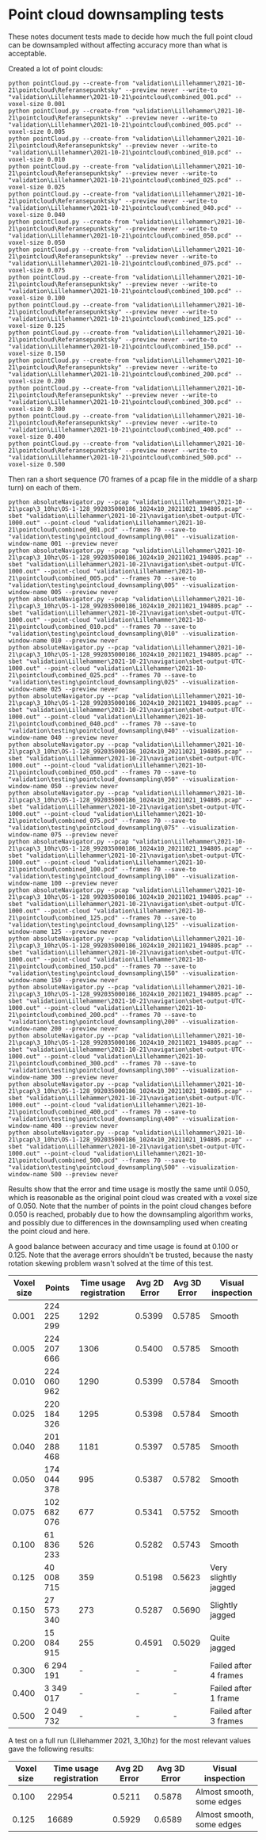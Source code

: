 # Point cloud downsampling tests

These notes document tests made to decide how much the full point cloud can be downsampled without affecting accuracy more than what is acceptable.

Created a lot of point clouds:
```
python pointCloud.py --create-from "validation\Lillehammer\2021-10-21\pointcloud\Referansepunktsky" --preview never --write-to "validation\Lillehammer\2021-10-21\pointcloud\combined_001.pcd" --voxel-size 0.001
python pointCloud.py --create-from "validation\Lillehammer\2021-10-21\pointcloud\Referansepunktsky" --preview never --write-to "validation\Lillehammer\2021-10-21\pointcloud\combined_005.pcd" --voxel-size 0.005
python pointCloud.py --create-from "validation\Lillehammer\2021-10-21\pointcloud\Referansepunktsky" --preview never --write-to "validation\Lillehammer\2021-10-21\pointcloud\combined_010.pcd" --voxel-size 0.010
python pointCloud.py --create-from "validation\Lillehammer\2021-10-21\pointcloud\Referansepunktsky" --preview never --write-to "validation\Lillehammer\2021-10-21\pointcloud\combined_025.pcd" --voxel-size 0.025
python pointCloud.py --create-from "validation\Lillehammer\2021-10-21\pointcloud\Referansepunktsky" --preview never --write-to "validation\Lillehammer\2021-10-21\pointcloud\combined_040.pcd" --voxel-size 0.040
python pointCloud.py --create-from "validation\Lillehammer\2021-10-21\pointcloud\Referansepunktsky" --preview never --write-to "validation\Lillehammer\2021-10-21\pointcloud\combined_050.pcd" --voxel-size 0.050
python pointCloud.py --create-from "validation\Lillehammer\2021-10-21\pointcloud\Referansepunktsky" --preview never --write-to "validation\Lillehammer\2021-10-21\pointcloud\combined_075.pcd" --voxel-size 0.075
python pointCloud.py --create-from "validation\Lillehammer\2021-10-21\pointcloud\Referansepunktsky" --preview never --write-to "validation\Lillehammer\2021-10-21\pointcloud\combined_100.pcd" --voxel-size 0.100
python pointCloud.py --create-from "validation\Lillehammer\2021-10-21\pointcloud\Referansepunktsky" --preview never --write-to "validation\Lillehammer\2021-10-21\pointcloud\combined_125.pcd" --voxel-size 0.125
python pointCloud.py --create-from "validation\Lillehammer\2021-10-21\pointcloud\Referansepunktsky" --preview never --write-to "validation\Lillehammer\2021-10-21\pointcloud\combined_150.pcd" --voxel-size 0.150
python pointCloud.py --create-from "validation\Lillehammer\2021-10-21\pointcloud\Referansepunktsky" --preview never --write-to "validation\Lillehammer\2021-10-21\pointcloud\combined_200.pcd" --voxel-size 0.200
python pointCloud.py --create-from "validation\Lillehammer\2021-10-21\pointcloud\Referansepunktsky" --preview never --write-to "validation\Lillehammer\2021-10-21\pointcloud\combined_300.pcd" --voxel-size 0.300
python pointCloud.py --create-from "validation\Lillehammer\2021-10-21\pointcloud\Referansepunktsky" --preview never --write-to "validation\Lillehammer\2021-10-21\pointcloud\combined_400.pcd" --voxel-size 0.400
python pointCloud.py --create-from "validation\Lillehammer\2021-10-21\pointcloud\Referansepunktsky" --preview never --write-to "validation\Lillehammer\2021-10-21\pointcloud\combined_500.pcd" --voxel-size 0.500
```

Then ran a short sequence (70 frames of a pcap file in the middle of a sharp turn) on each of them.
```
python absoluteNavigator.py --pcap "validation\Lillehammer\2021-10-21\pcap\3_10hz\OS-1-128_992035000186_1024x10_20211021_194805.pcap" --sbet "validation\Lillehammer\2021-10-21\navigation\sbet-output-UTC-1000.out" --point-cloud "validation\Lillehammer\2021-10-21\pointcloud\combined_001.pcd" --frames 70 --save-to "validation\testing\pointcloud_downsampling\001" --visualization-window-name 001 --preview never
python absoluteNavigator.py --pcap "validation\Lillehammer\2021-10-21\pcap\3_10hz\OS-1-128_992035000186_1024x10_20211021_194805.pcap" --sbet "validation\Lillehammer\2021-10-21\navigation\sbet-output-UTC-1000.out" --point-cloud "validation\Lillehammer\2021-10-21\pointcloud\combined_005.pcd" --frames 70 --save-to "validation\testing\pointcloud_downsampling\005" --visualization-window-name 005 --preview never
python absoluteNavigator.py --pcap "validation\Lillehammer\2021-10-21\pcap\3_10hz\OS-1-128_992035000186_1024x10_20211021_194805.pcap" --sbet "validation\Lillehammer\2021-10-21\navigation\sbet-output-UTC-1000.out" --point-cloud "validation\Lillehammer\2021-10-21\pointcloud\combined_010.pcd" --frames 70 --save-to "validation\testing\pointcloud_downsampling\010" --visualization-window-name 010 --preview never
python absoluteNavigator.py --pcap "validation\Lillehammer\2021-10-21\pcap\3_10hz\OS-1-128_992035000186_1024x10_20211021_194805.pcap" --sbet "validation\Lillehammer\2021-10-21\navigation\sbet-output-UTC-1000.out" --point-cloud "validation\Lillehammer\2021-10-21\pointcloud\combined_025.pcd" --frames 70 --save-to "validation\testing\pointcloud_downsampling\025" --visualization-window-name 025 --preview never
python absoluteNavigator.py --pcap "validation\Lillehammer\2021-10-21\pcap\3_10hz\OS-1-128_992035000186_1024x10_20211021_194805.pcap" --sbet "validation\Lillehammer\2021-10-21\navigation\sbet-output-UTC-1000.out" --point-cloud "validation\Lillehammer\2021-10-21\pointcloud\combined_040.pcd" --frames 70 --save-to "validation\testing\pointcloud_downsampling\040" --visualization-window-name 040 --preview never
python absoluteNavigator.py --pcap "validation\Lillehammer\2021-10-21\pcap\3_10hz\OS-1-128_992035000186_1024x10_20211021_194805.pcap" --sbet "validation\Lillehammer\2021-10-21\navigation\sbet-output-UTC-1000.out" --point-cloud "validation\Lillehammer\2021-10-21\pointcloud\combined_050.pcd" --frames 70 --save-to "validation\testing\pointcloud_downsampling\050" --visualization-window-name 050 --preview never
python absoluteNavigator.py --pcap "validation\Lillehammer\2021-10-21\pcap\3_10hz\OS-1-128_992035000186_1024x10_20211021_194805.pcap" --sbet "validation\Lillehammer\2021-10-21\navigation\sbet-output-UTC-1000.out" --point-cloud "validation\Lillehammer\2021-10-21\pointcloud\combined_075.pcd" --frames 70 --save-to "validation\testing\pointcloud_downsampling\075" --visualization-window-name 075 --preview never
python absoluteNavigator.py --pcap "validation\Lillehammer\2021-10-21\pcap\3_10hz\OS-1-128_992035000186_1024x10_20211021_194805.pcap" --sbet "validation\Lillehammer\2021-10-21\navigation\sbet-output-UTC-1000.out" --point-cloud "validation\Lillehammer\2021-10-21\pointcloud\combined_100.pcd" --frames 70 --save-to "validation\testing\pointcloud_downsampling\100" --visualization-window-name 100 --preview never
python absoluteNavigator.py --pcap "validation\Lillehammer\2021-10-21\pcap\3_10hz\OS-1-128_992035000186_1024x10_20211021_194805.pcap" --sbet "validation\Lillehammer\2021-10-21\navigation\sbet-output-UTC-1000.out" --point-cloud "validation\Lillehammer\2021-10-21\pointcloud\combined_125.pcd" --frames 70 --save-to "validation\testing\pointcloud_downsampling\125" --visualization-window-name 125 --preview never
python absoluteNavigator.py --pcap "validation\Lillehammer\2021-10-21\pcap\3_10hz\OS-1-128_992035000186_1024x10_20211021_194805.pcap" --sbet "validation\Lillehammer\2021-10-21\navigation\sbet-output-UTC-1000.out" --point-cloud "validation\Lillehammer\2021-10-21\pointcloud\combined_150.pcd" --frames 70 --save-to "validation\testing\pointcloud_downsampling\150" --visualization-window-name 150 --preview never
python absoluteNavigator.py --pcap "validation\Lillehammer\2021-10-21\pcap\3_10hz\OS-1-128_992035000186_1024x10_20211021_194805.pcap" --sbet "validation\Lillehammer\2021-10-21\navigation\sbet-output-UTC-1000.out" --point-cloud "validation\Lillehammer\2021-10-21\pointcloud\combined_200.pcd" --frames 70 --save-to "validation\testing\pointcloud_downsampling\200" --visualization-window-name 200 --preview never
python absoluteNavigator.py --pcap "validation\Lillehammer\2021-10-21\pcap\3_10hz\OS-1-128_992035000186_1024x10_20211021_194805.pcap" --sbet "validation\Lillehammer\2021-10-21\navigation\sbet-output-UTC-1000.out" --point-cloud "validation\Lillehammer\2021-10-21\pointcloud\combined_300.pcd" --frames 70 --save-to "validation\testing\pointcloud_downsampling\300" --visualization-window-name 300 --preview never
python absoluteNavigator.py --pcap "validation\Lillehammer\2021-10-21\pcap\3_10hz\OS-1-128_992035000186_1024x10_20211021_194805.pcap" --sbet "validation\Lillehammer\2021-10-21\navigation\sbet-output-UTC-1000.out" --point-cloud "validation\Lillehammer\2021-10-21\pointcloud\combined_400.pcd" --frames 70 --save-to "validation\testing\pointcloud_downsampling\400" --visualization-window-name 400 --preview never
python absoluteNavigator.py --pcap "validation\Lillehammer\2021-10-21\pcap\3_10hz\OS-1-128_992035000186_1024x10_20211021_194805.pcap" --sbet "validation\Lillehammer\2021-10-21\navigation\sbet-output-UTC-1000.out" --point-cloud "validation\Lillehammer\2021-10-21\pointcloud\combined_500.pcd" --frames 70 --save-to "validation\testing\pointcloud_downsampling\500" --visualization-window-name 500 --preview never
```

Results show that the error and time usage is mostly the same until 0.050, which is reasonable as the original point cloud was created with a voxel size of 0.050. Note that the number of points in the point cloud changes before 0.050 is reached, probably due to how the downsampling algorithm works, and possibly due to differences in the downsampling used when creating the point cloud and here.

A good balance between accuracy and time usage is found at 0.100 or 0.125. Note that the average errors shouldn't be trusted, because the nasty rotation skewing problem wasn't solved at the time of this test.

| Voxel size | Points      | Time usage registration | Avg 2D Error | Avg 3D Error | Visual inspection         |
|------------|-------------|-------------------------|--------------|--------------|---------------------------|
| 0.001      | 224 225 299 | 1292                    | 0.5399       | 0.5785       | Smooth                    |
| 0.005      | 224 207 666 | 1306                    | 0.5400       | 0.5785       | Smooth                    |
| 0.010      | 224 060 962 | 1290                    | 0.5399       | 0.5784       | Smooth                    |
| 0.025      | 220 184 326 | 1295                    | 0.5398       | 0.5784       | Smooth                    |
| 0.040      | 201 288 468 | 1181                    | 0.5397       | 0.5785       | Smooth                    |
| 0.050      | 174 044 378 |  995                    | 0.5387       | 0.5782       | Smooth                    |
| 0.075      | 102 682 076 |  677                    | 0.5341       | 0.5752       | Smooth                    |
| 0.100      |  61 836 233 |  526                    | 0.5282       | 0.5743       | Smooth                    |
| 0.125      |  40 008 715 |  359                    | 0.5198       | 0.5623       | Very slightly jagged      |
| 0.150      |  27 573 340 |  273                    | 0.5287       | 0.5690       | Slightly jagged           |
| 0.200      |  15 084 915 |  255                    | 0.4591       | 0.5029       | Quite jagged              |
| 0.300      |   6 294 191 |    -                    | -            | -            | Failed after 4 frames     |
| 0.400      |   3 349 017 |    -                    | -            | -            | Failed after 1 frame      |
| 0.500      |   2 049 732 |    -                    | -            | -            | Failed after 3 frames     |

A test on a full run (Lillehammer 2021, 3_10hz) for the most relevant values gave the following results:

| Voxel size | Time usage registration | Avg 2D Error | Avg 3D Error | Visual inspection         |
|------------|-------------------------|--------------|--------------|---------------------------|
| 0.100      | 22954                   | 0.5211       | 0.5878       | Almost smooth, some edges |
| 0.125      | 16689                   | 0.5929       | 0.6589       | Almost smooth, some edges |
